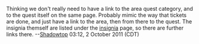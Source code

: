 Thinking we don't really need to have a link to the area quest category,
and to the quest itself on the same page. Probably mimic the way that
tickets are done, and just have a link to the area, then from there to
the quest. The insignia themself are listed under the
[insignia](:Category:_Insignia.md "wikilink") page, so there are further
links there. --[Shadowtop](User:Shadowtop.md "wikilink") 03:12, 2
October 2011 (CDT)
